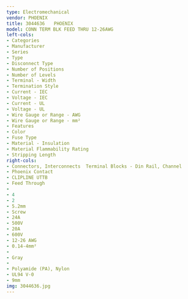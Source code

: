 ```yaml
---
type: Electromechanical
vendor: PHOENIX
title: 3044636　　PHOENIX
model: CONN TERM BLK FEED THRU 12-26AWG
left-cols: 
- Categories
- Manufacturer
- Series
- Type
- Disconnect Type
- Number of Positions
- Number of Levels
- Terminal - Width
- Termination Style
- Current - IEC
- Voltage - IEC
- Current - UL
- Voltage - UL
- Wire Gauge or Range - AWG
- Wire Gauge or Range - mm²
- Features
- Color
- Fuse Type
- Material - Insulation
- Material Flammability Rating
- Stripping Length
right-cols: 
- Connectors, Interconnects  Terminal Blocks - Din Rail, Channel
- Phoenix Contact
- CLIPLINE UTTB
- Feed Through
- 
- 4
- 2
- 5.2mm
- Screw
- 24A
- 500V
- 20A
- 600V
- 12-26 AWG
- 0.14-4mm²
- 
- Gray
- 
- Polyamide (PA), Nylon
- UL94 V-0
- 9mm
img: 3044636.jpg
---
```

